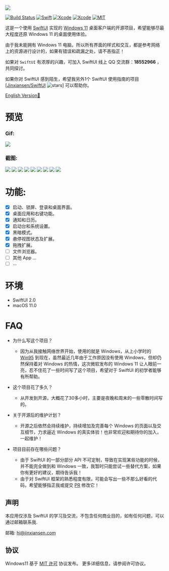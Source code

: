 
<img src="Resources/Images/banner.png"/>

[![Build Status](https://img.shields.io/badge/platforms-macOS-green.svg)](https://github.com/Jinxiansen/SwiftUI)
[![Swift](https://img.shields.io/badge/Swift-5.1-orange.svg)](https://swift.org)
[![Xcode](https://img.shields.io/badge/Xcode-12.0-blue.svg)](https://developer.apple.com/xcode)
[![Xcode](https://img.shields.io/badge/macOS-11.0-blue.svg)](https://developer.apple.com/macOS)
[![MIT](https://img.shields.io/badge/licenses-MIT-red.svg)](https://opensource.org/licenses/MIT)

这是一个使用 [SwiftUI](https://developer.apple.com/xcode/swiftui/) 实现的 [Windows 11](https://www.microsoft.com/en-sg/windows/windows-11) 桌面客户端的开源项目，希望能够尽最大程度还原 Windows 11 的桌面使用体验。

由于我未能拥有 Windows 11 电脑，所以所有界面的样式和交互，都是参考网络上的资源进行设计的，如果有错误和疏漏之处，请不吝指正！

如果对 `SwiftUI` 有浓厚的兴趣，可加入 SwiftUI 线上 QQ 交流群：**18552966** ，共同探讨。

如果你对 SwiftUI 感到陌生，希望我另外1个 SwiftUI 使用指南的项目 [[Jinxiansen/SwiftUI](https://github.com/Jinxiansen/SwiftUI) ![stars](https://img.shields.io/github/stars/Jinxiansen/SwiftUI?style=social)] 可以帮助你。

[English Version📔](README.md)

# 预览

### Gif: 

<img src="Resources/Gif/preview.gif"/>

### 截图:

<img src="Resources/Images/launch.png"/>
<img src="Resources/Images/lock.png"/>
<img src="Resources/Images/login.png"/>
<img src="Resources/Images/desktop.png"/>
<img src="Resources/Images/launchpad.png"/>
<img src="Resources/Images/darkMode.png"/>
<img src="Resources/Images/system.png"/>
<img src="Resources/Images/calendar.png"/>
<img src="Resources/Images/rightClick.png"/>


# 功能:

- [x] 启动、锁屏、登录和桌面界面。
- [x] 桌面应用和右键功能。
- [x] 通知和日历。
- [x] 启动台和系统设置。
- [x] 黑暗模式。
- [x] 悬停视图状态及扩展。
- [x] 拖拽扩展。
- [ ] 文件浏览器。
- [ ] 其他 App ...
- [ ] ...

# 环境 

- SwiftUI 2.0
- macOS 11.0


# FAQ

- 为什么写这个项目？
	-  因为从我接触网络世界开始，使用的就是 Windows，从上小学时的 [Win95](https://microsoft.fandom.com/wiki/Windows_95) 到现在，虽然最近几年由于工作原因没有使用 Windows，但却仍然保持着对 Windows 的热情，这次微软发布的 Windows 11 让人眼前一亮，忍不住花了一些时间写了这个项目，希望对于 SwiftUI 的初学者能够有所帮助。

- 这个项目花了多久？
	-  从开发到开源，大概花了30多小时，主要是夜晚和周末的一些零散时间写的。

- 关于开源后的维护计划？
	- 开源之后依然会持续维护，持续增加及完善每个 Windows 的页面以及交互细节，力求逼近 Windows 的真实体验！也非常欢迎和期待你的加入，一起维护！

- 项目目前存在哪些问题？
	- 由于 SwiftUI 的一部分部分 API 不可定制，导致在实现某些功能的时候，并不能完全做到和 Windows 一致，我暂时只能尝试一些替代方案，如果你有更好的建议，期待告诉我！
	- 由于对 SwiftUI 框架的熟悉程度有限，可能会写出一些不那么好看的代码，希望能够指正我或提交 [PR](https://github.com/Jinxiansen/Windows11/pulls) 修改它！

## 声明

本应用仅涉及 SwiftUI 的学习及交流，不包含任何商业目的，如有任何问题，可以通过邮箱联系我.

邮箱: hi@jinxiansen.com

## 协议	

Windows11 基于 [MIT 许可](LICENSE) 协议发布。 更多详细信息，请参阅许可协议。
